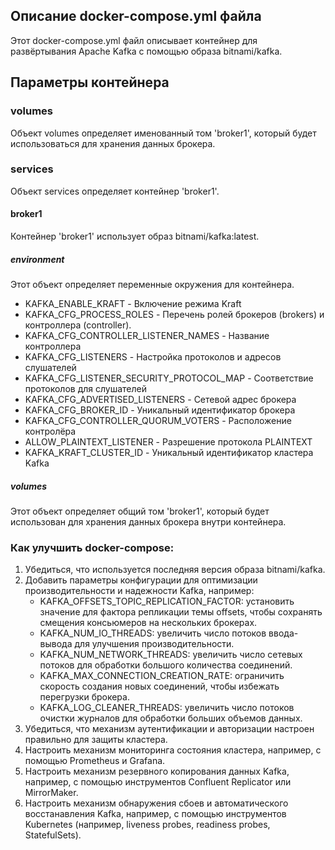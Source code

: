 ## Описание docker-compose.yml файла

Этот docker-compose.yml файл описывает контейнер для развёртывания Apache Kafka с помощью образа bitnami/kafka.

## Параметры контейнера

### volumes

Объект volumes определяет именованный том 'broker1', который будет использоваться для хранения данных брокера.

### services

Объект services определяет контейнер 'broker1'.

#### broker1

Контейнер 'broker1' использует образ bitnami/kafka:latest.

##### environment

Этот объект определяет переменные окружения для контейнера.

* KAFKA_ENABLE_KRAFT - Включение режима Kraft
* KAFKA_CFG_PROCESS_ROLES - Перечень ролей брокеров (brokers) и контроллера (controller).
* KAFKA_CFG_CONTROLLER_LISTENER_NAMES - Название контроллера
* KAFKA_CFG_LISTENERS - Настройка протоколов и адресов слушателей
* KAFKA_CFG_LISTENER_SECURITY_PROTOCOL_MAP - Соответствие протоколов для слушателей
* KAFKA_CFG_ADVERTISED_LISTENERS - Сетевой адрес брокера
* KAFKA_CFG_BROKER_ID - Уникальный идентификатор брокера
* KAFKA_CFG_CONTROLLER_QUORUM_VOTERS - Расположение контролёра
* ALLOW_PLAINTEXT_LISTENER - Разрешение протокола PLAINTEXT
* KAFKA_KRAFT_CLUSTER_ID - Уникальный идентификатор кластера Kafka

##### volumes

Этот объект определяет общий том 'broker1', который будет использован для хранения данных брокера внутри контейнера.


### Как улучшить docker-compose:

1. Убедиться, что используется последняя версия образа bitnami/kafka.
2. Добавить параметры конфигурации для оптимизации производительности и надежности Kafka, например:
    - KAFKA_OFFSETS_TOPIC_REPLICATION_FACTOR: установить значение для фактора репликации темы offsets, чтобы сохранять смещения консьюмеров на нескольких брокерах.
    - KAFKA_NUM_IO_THREADS: увеличить число потоков ввода-вывода для улучшения производительности.
    - KAFKA_NUM_NETWORK_THREADS: увеличить число сетевых потоков для обработки большого количества соединений.
    - KAFKA_MAX_CONNECTION_CREATION_RATE: ограничить скорость создания новых соединений, чтобы избежать перегрузки брокера.
    - KAFKA_LOG_CLEANER_THREADS: увеличить число потоков очистки журналов для обработки больших объемов данных.
3. Убедиться, что механизм аутентификации и авторизации настроен правильно для защиты кластера.
4. Настроить механизм мониторинга состояния кластера, например, с помощью Prometheus и Grafana.
5. Настроить механизм резервного копирования данных Kafka, например, с помощью инструментов Confluent Replicator или MirrorMaker.
6. Настроить механизм обнаружения сбоев и автоматического восстанавления Kafka, например, с помощью инструментов Kubernetes (например, liveness probes, readiness probes, StatefulSets).